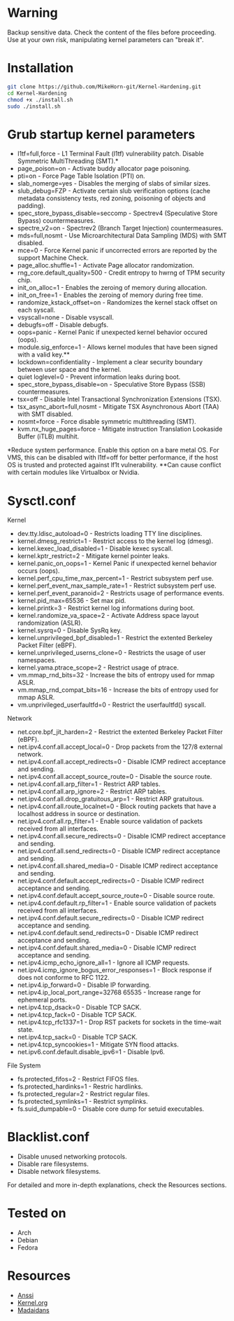 # Warning
Backup sensitive data. Check the content of the files before proceeding. Use at your own risk, manipulating kernel parameters can "break it".

# Installation
```bash
git clone https://github.com/MikeHorn-git/Kernel-Hardening.git
cd Kernel-Hardening
chmod +x ./install.sh
sudo ./install.sh
```
# Grub startup kernel parameters
* l1tf=full,force                               - L1 Terminal Fault (l1tf) vulnerability patch. Disable Symmetric MultiThreading (SMT).*
* page_poison=on                                - Activate buddy allocator page poisoning.
* pti=on                                        - Force Page Table Isolation (PTI) on.
* slab_nomerge=yes                              - Disables the merging of slabs of similar sizes.
* slub_debug=FZP                                - Activate certain slub verification options (cache metadata consistency tests, red zoning, poisoning of objects and padding).
* spec_store_bypass_disable=seccomp             - Spectrev4 (Speculative Store Bypass) countermeasures.
* spectre_v2=on                                 - Spectrev2 (Branch Target Injection) countermeasures.
* mds=full,nosmt                                - Use Microarchitectural Data Sampling (MDS) with SMT disabled.
* mce=0                                         - Force Kernel panic if uncorrected errors are reported by the support Machine Check.
* page_alloc.shuffle=1                          - Activate Page allocator randomization.
* rng_core.default_quality=500                  - Credit entropy to hwrng of TPM security chip.
* init_on_alloc=1                               - Enables the zeroing of memory during allocation.
* init_on_free=1                                - Enables the zeroing of memory during free time.
* randomize_kstack_offset=on                    - Randomizes the kernel stack offset on each syscall.
* vsyscall=none                                 - Disable vsyscall.
* debugfs=off                                   - Disable debugfs.
* oops=panic                                    - Kernel Panic if unexpected kernel behavior occured (oops).
* module.sig_enforce=1                          - Allows kernel modules that have been signed with a valid key.**
* lockdown=confidentiality                      - Implement a clear security boundary between user space and the kernel.
* quiet loglevel=0                              - Prevent information leaks during boot.
* spec_store_bypass_disable=on                  - Speculative Store Bypass (SSB) countermeasures.
* tsx=off                                       - Disable Intel Transactional Synchronization Extensions (TSX). 
* tsx_async_abort=full,nosmt                    - Mitigate TSX Asynchronous Abort (TAA) with SMT disabled.
* nosmt=force                                   - Force disable symmetric multithreading (SMT).
* kvm.nx_huge_pages=force                       - Mitigate instruction Translation Lookaside Buffer (iTLB) multihit.
  
*Reduce system performance. Enable this option on a bare metal OS. For VMS, this can be disabled with l1tf=off for better performance, if the host OS is trusted and protected against lf1t vulnerability.
**Can cause conflict with certain modules like Virtualbox or Nvidia.

# Sysctl.conf
Kernel
* dev.tty.ldisc_autoload=0                      -  Restricts loading TTY line disciplines.
* kernel.dmesg_restrict=1                       -  Restrict access to the kernel log (dmesg).
* kernel.kexec_load_disabled=1                  -  Disable kexec syscall.
* kernel.kptr_restrict=2                        -  Mitigate kernel pointer leaks.
* kernel.panic_on_oops=1                        -  Kernel Panic if unexpected kernel behavior occurs (oops).
* kernel.perf_cpu_time_max_percent=1            -  Restrict subsystem perf use.
* kernel.perf_event_max_sample_rate=1           -  Restrict subsystem perf use.
* kernel.perf_event_paranoid=2                  -  Restricts usage of performance events.
* kernel.pid_max=65536                          -  Set max pid.
* kernel.printk=3                               -  Restrict kernel log informations during boot.
* kernel.randomize_va_space=2                   -  Activate Address space layout randomization (ASLR).
* kernel.sysrq=0                                -  Disable SysRq key.
* kernel.unprivileged_bpf_disabled=1            -  Restrict the extented Berkeley Packet Filter (eBPF).
* kernel.unprivileged_userns_clone=0            -  Restricts the usage of user namespaces.
* kernel.yama.ptrace_scope=2                    -  Restrict usage of ptrace.
* vm.mmap_rnd_bits=32                           -  Increase the bits of entropy used for mmap ASLR.
* vm.mmap_rnd_compat_bits=16                    -  Increase the bits of entropy used for mmap ASLR.
* vm.unprivileged_userfaultfd=0                 -  Restrict the userfaultfd() syscall.

Network
* net.core.bpf_jit_harden=2                     -  Restrict the extented Berkeley Packet Filter (eBPF).
* net.ipv4.conf.all.accept_local=0              -  Drop packets from the 127/8 external network.
* net.ipv4.conf.all.accept_redirects=0          -  Disable ICMP redirect acceptance and sending.
* net.ipv4.conf.all.accept_source_route=0       -  Disable the source route.
* net.ipv4.conf.all.arp_filter=1                -  Restrict ARP tables.
* net.ipv4.conf.all.arp_ignore=2                -  Restrict ARP tables.
* net.ipv4.conf.all.drop_gratuitous_arp=1       -  Restrict ARP gratuitous.
* net.ipv4.conf.all.route_localnet=0            -  Block routing packets that have a localhost address in source or destination.
* net.ipv4.conf.all.rp_filter=1                 -  Enable source validation of packets received from all interfaces.
* net.ipv4.conf.all.secure_redirects=0          -  Disable ICMP redirect acceptance and sending.
* net.ipv4.conf.all.send_redirects=0            -  Disable ICMP redirect acceptance and sending.
* net.ipv4.conf.all.shared_media=0              -  Disable ICMP redirect acceptance and sending.
* net.ipv4.conf.default.accept_redirects=0      -  Disable ICMP redirect acceptance and sending.
* net.ipv4.conf.default.accept_source_route=0   -  Disable source route.
* net.ipv4.conf.default.rp_filter=1             -  Enable source validation of packets received from all interfaces.
* net.ipv4.conf.default.secure_redirects=0      -  Disable ICMP redirect acceptance and sending.
* net.ipv4.conf.default.send_redirects=0        -  Disable ICMP redirect acceptance and sending.
* net.ipv4.conf.default.shared_media=0          -  Disable ICMP redirect acceptance and sending.
* net.ipv4.icmp_echo_ignore_all=1               -  Ignore all ICMP requests.
* net.ipv4.icmp_ignore_bogus_error_responses=1  -  Block response if does not conforme to RFC 1122.
* net.ipv4.ip_forward=0                         -  Disable IP forwarding.
* net.ipv4.ip_local_port_range=32768 65535      -  Increase range for ephemeral ports.
* net.ipv4.tcp_dsack=0                          -  Disable TCP SACK.
* net.ipv4.tcp_fack=0                           -  Disable TCP SACK.
* net.ipv4.tcp_rfc1337=1                        -  Drop RST packets for sockets in the time-wait state.
* net.ipv4.tcp_sack=0                           -  Disable TCP SACK.
* net.ipv4.tcp_syncookies=1                     -  Mitigate SYN flood attacks.
* net.ipv6.conf.default.disable_ipv6=1          -  Disable Ipv6.

File System
* fs.protected_fifos=2                          -  Restrict FIFOS files.
* fs.protected_hardinks=1                       -  Restric hardlinks.
* fs.protected_regular=2                        -  Restrict regular files.
* fs.protected_symlinks=1                       -  Restrict symplinks.
* fs.suid_dumpable=0                            -  Disable core dump for setuid executables.

# Blacklist.conf
*  Disable unused networking protocols.
*  Disable rare filesystems.
*  Disable network filesystems.

For detailed and more in-depth explanations, check the Resources sections.


# Tested on
* Arch
* Debian
* Fedora

# Resources
* [Anssi](https://cyber.gouv.fr/publications/recommandations-de-securite-relatives-un-systeme-gnulinux)
* [Kernel.org](https://www.kernel.org/doc/html/latest/admin-guide/kernel-parameters.html)
* [Madaidans](https://madaidans-insecurities.github.io/guides/linux-hardening.html#kernel)

